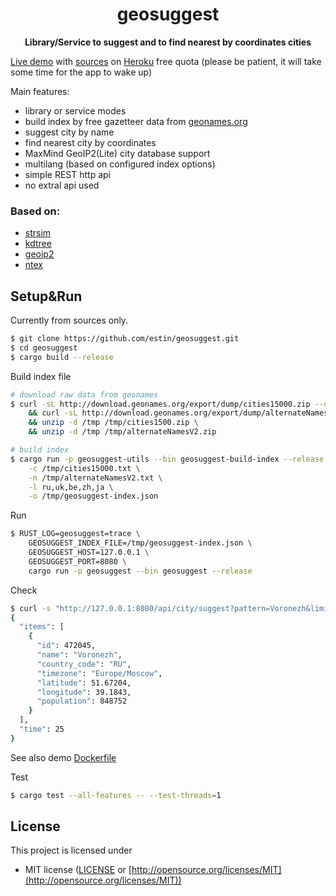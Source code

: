 <div align="center">
 <p><h1>geosuggest</h1> </p>
  <p><strong>Library/Service to suggest and to find nearest by coordinates cities</strong></p>
  <p></p>
</div>

[Live demo](https://geosuggest.herokuapp.com/) with [sources](https://github.com/estin/geosuggest/tree/master/geosuggest-demo) on [Heroku](https://heroku.com) free quota (please be patient, it will take some time for the app to wake up)

Main features:
 - library or service modes
 - build index by free gazetteer data from [geonames.org](https://www.geonames.org/)
 - suggest city by name
 - find nearest city by coordinates
 - MaxMind GeoIP2(Lite) city database support
 - multilang (based on configured index options)
 - simple REST http api
 - no extral api used

### Based on:
 - [strsim](https://crates.io/crates/strsim)
 - [kdtree](https://crates.io/crates/kdtree)
 - [geoip2](https://crates.io/crates/geoip2)
 - [ntex](https://crates.io/crates/ntex)

## Setup&Run

Currently from sources only.

```bash
$ git clone https://github.com/estin/geosuggest.git
$ cd geosuggest
$ cargo build --release
```

Build index file

```bash
# download raw data from geonames
$ curl -sL http://download.geonames.org/export/dump/cities15000.zip --output /tmp/cities1500.zip \
    && curl -sL http://download.geonames.org/export/dump/alternateNamesV2.zip --output /tmp/alternateNamesV2.zip \
    && unzip -d /tmp /tmp/cities1500.zip \
    && unzip -d /tmp /tmp/alternateNamesV2.zip

# build index
$ cargo run -p geosuggest-utils --bin geosuggest-build-index --release -- \
    -c /tmp/cities15000.txt \
    -n /tmp/alternateNamesV2.txt \
    -l ru,uk,be,zh,ja \
    -o /tmp/geosuggest-index.json
```

Run

```bash
$ RUST_LOG=geosuggest=trace \
    GEOSUGGEST_INDEX_FILE=/tmp/geosuggest-index.json \
    GEOSUGGEST_HOST=127.0.0.1 \
    GEOSUGGEST_PORT=8080 \
    cargo run -p geosuggest --bin geosuggest --release
```

Check

```bash
$ curl -s "http://127.0.0.1:8080/api/city/suggest?pattern=Voronezh&limit=1" | jq
{
  "items": [
    {
      "id": 472045,
      "name": "Voronezh",
      "country_code": "RU",
      "timezone": "Europe/Moscow",
      "latitude": 51.67204,
      "longitude": 39.1843,
      "population": 848752
    }
  ],
  "time": 25
}
```

See also demo [Dockerfile](https://github.com/estin/geosuggest/blob/master/geosuggest-demo/Dockerfile)

Test

```bash
$ cargo test --all-features -- --test-threads=1
```

## License

This project is licensed under

* MIT license ([LICENSE](LICENSE) or [http://opensource.org/licenses/MIT](http://opensource.org/licenses/MIT))
